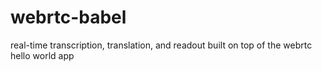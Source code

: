 # webrtc-babel
 real-time transcription, translation, and readout built on top of the webrtc hello world app
